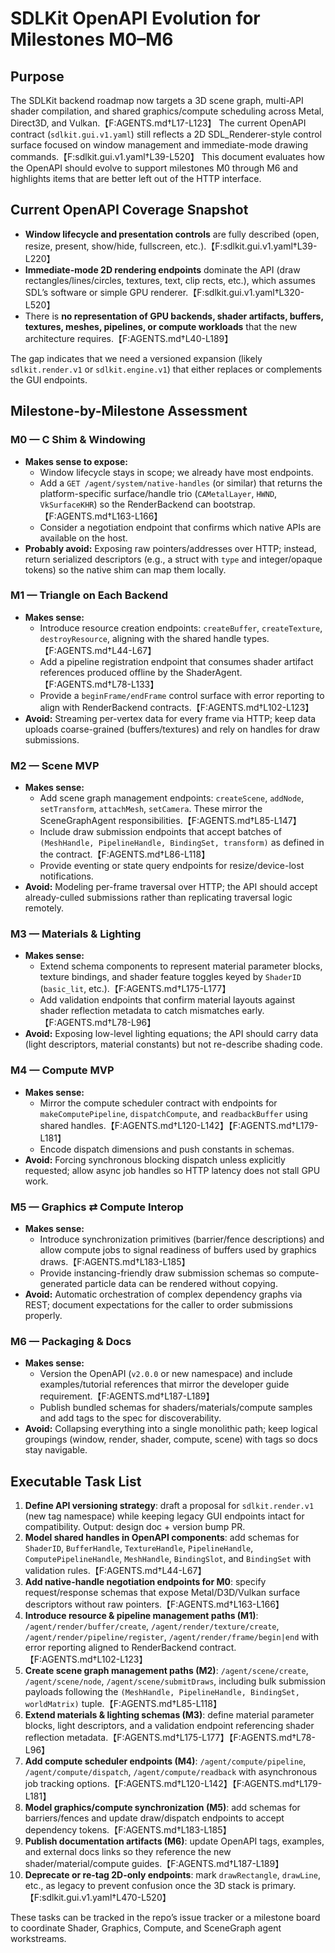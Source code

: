 # SDLKit OpenAPI Evolution for Milestones M0–M6

## Purpose
The SDLKit backend roadmap now targets a 3D scene graph, multi-API shader compilation, and shared graphics/compute scheduling across Metal, Direct3D, and Vulkan.【F:AGENTS.md†L17-L123】 The current OpenAPI contract (`sdlkit.gui.v1.yaml`) still reflects a 2D SDL_Renderer-style control surface focused on window management and immediate-mode drawing commands.【F:sdlkit.gui.v1.yaml†L39-L520】 This document evaluates how the OpenAPI should evolve to support milestones M0 through M6 and highlights items that are better left out of the HTTP interface.

## Current OpenAPI Coverage Snapshot
* **Window lifecycle and presentation controls** are fully described (open, resize, present, show/hide, fullscreen, etc.).【F:sdlkit.gui.v1.yaml†L39-L220】
* **Immediate-mode 2D rendering endpoints** dominate the API (draw rectangles/lines/circles, textures, text, clip rects, etc.), which assumes SDL’s software or simple GPU renderer.【F:sdlkit.gui.v1.yaml†L320-L520】
* There is **no representation of GPU backends, shader artifacts, buffers, textures, meshes, pipelines, or compute workloads** that the new architecture requires.【F:AGENTS.md†L40-L189】

The gap indicates that we need a versioned expansion (likely `sdlkit.render.v1` or `sdlkit.engine.v1`) that either replaces or complements the GUI endpoints.

## Milestone-by-Milestone Assessment
### M0 — C Shim & Windowing
* **Makes sense to expose:**
  * Window lifecycle stays in scope; we already have most endpoints.
  * Add a `GET /agent/system/native-handles` (or similar) that returns the platform-specific surface/handle trio (`CAMetalLayer`, `HWND`, `VkSurfaceKHR`) so the RenderBackend can bootstrap.【F:AGENTS.md†L163-L166】
  * Consider a negotiation endpoint that confirms which native APIs are available on the host.
* **Probably avoid:** Exposing raw pointers/addresses over HTTP; instead, return serialized descriptors (e.g., a struct with `type` and integer/opaque tokens) so the native shim can map them locally.

### M1 — Triangle on Each Backend
* **Makes sense:**
  * Introduce resource creation endpoints: `createBuffer`, `createTexture`, `destroyResource`, aligning with the shared handle types.【F:AGENTS.md†L44-L67】
  * Add a pipeline registration endpoint that consumes shader artifact references produced offline by the ShaderAgent.【F:AGENTS.md†L78-L133】
  * Provide a `beginFrame/endFrame` control surface with error reporting to align with RenderBackend contracts.【F:AGENTS.md†L102-L123】
* **Avoid:** Streaming per-vertex data for every frame via HTTP; keep data uploads coarse-grained (buffers/textures) and rely on handles for draw submissions.

### M2 — Scene MVP
* **Makes sense:**
  * Add scene graph management endpoints: `createScene`, `addNode`, `setTransform`, `attachMesh`, `setCamera`. These mirror the SceneGraphAgent responsibilities.【F:AGENTS.md†L85-L147】
  * Include draw submission endpoints that accept batches of `(MeshHandle, PipelineHandle, BindingSet, transform)` as defined in the contract.【F:AGENTS.md†L86-L118】
  * Provide eventing or state query endpoints for resize/device-lost notifications.
* **Avoid:** Modeling per-frame traversal over HTTP; the API should accept already-culled submissions rather than replicating traversal logic remotely.

### M3 — Materials & Lighting
* **Makes sense:**
  * Extend schema components to represent material parameter blocks, texture bindings, and shader feature toggles keyed by `ShaderID` (`basic_lit`, etc.).【F:AGENTS.md†L175-L177】
  * Add validation endpoints that confirm material layouts against shader reflection metadata to catch mismatches early.【F:AGENTS.md†L78-L96】
* **Avoid:** Exposing low-level lighting equations; the API should carry data (light descriptors, material constants) but not re-describe shading code.

### M4 — Compute MVP
* **Makes sense:**
  * Mirror the compute scheduler contract with endpoints for `makeComputePipeline`, `dispatchCompute`, and `readbackBuffer` using shared handles.【F:AGENTS.md†L120-L142】【F:AGENTS.md†L179-L181】
  * Encode dispatch dimensions and push constants in schemas.
* **Avoid:** Forcing synchronous blocking dispatch unless explicitly requested; allow async job handles so HTTP latency does not stall GPU work.

### M5 — Graphics ⇄ Compute Interop
* **Makes sense:**
  * Introduce synchronization primitives (barrier/fence descriptions) and allow compute jobs to signal readiness of buffers used by graphics draws.【F:AGENTS.md†L183-L185】
  * Provide instancing-friendly draw submission schemas so compute-generated particle data can be rendered without copying.
* **Avoid:** Automatic orchestration of complex dependency graphs via REST; document expectations for the caller to order submissions properly.

### M6 — Packaging & Docs
* **Makes sense:**
  * Version the OpenAPI (`v2.0.0` or new namespace) and include examples/tutorial references that mirror the developer guide requirement.【F:AGENTS.md†L187-L189】
  * Publish bundled schemas for shaders/materials/compute samples and add tags to the spec for discoverability.
* **Avoid:** Collapsing everything into a single monolithic path; keep logical groupings (window, render, shader, compute, scene) with tags so docs stay navigable.

## Executable Task List
1. **Define API versioning strategy**: draft a proposal for `sdlkit.render.v1` (new tag namespace) while keeping legacy GUI endpoints intact for compatibility. Output: design doc + version bump PR.
2. **Model shared handles in OpenAPI components**: add schemas for `ShaderID`, `BufferHandle`, `TextureHandle`, `PipelineHandle`, `ComputePipelineHandle`, `MeshHandle`, `BindingSlot`, and `BindingSet` with validation rules.【F:AGENTS.md†L44-L67】
3. **Add native-handle negotiation endpoints for M0**: specify request/response schemas that expose Metal/D3D/Vulkan surface descriptors without raw pointers.【F:AGENTS.md†L163-L166】
4. **Introduce resource & pipeline management paths (M1)**: `/agent/render/buffer/create`, `/agent/render/texture/create`, `/agent/render/pipeline/register`, `/agent/render/frame/begin|end` with error reporting aligned to RenderBackend contract.【F:AGENTS.md†L102-L123】
5. **Create scene graph management paths (M2)**: `/agent/scene/create`, `/agent/scene/node`, `/agent/scene/submitDraws`, including bulk submission payloads following the `(MeshHandle, PipelineHandle, BindingSet, worldMatrix)` tuple.【F:AGENTS.md†L85-L118】
6. **Extend materials & lighting schemas (M3)**: define material parameter blocks, light descriptors, and a validation endpoint referencing shader reflection metadata.【F:AGENTS.md†L175-L177】【F:AGENTS.md†L78-L96】
7. **Add compute scheduler endpoints (M4)**: `/agent/compute/pipeline`, `/agent/compute/dispatch`, `/agent/compute/readback` with asynchronous job tracking options.【F:AGENTS.md†L120-L142】【F:AGENTS.md†L179-L181】
8. **Model graphics/compute synchronization (M5)**: add schemas for barriers/fences and update draw/dispatch endpoints to accept dependency tokens.【F:AGENTS.md†L183-L185】
9. **Publish documentation artifacts (M6)**: update OpenAPI tags, examples, and external docs links so they reference the new shader/material/compute guides.【F:AGENTS.md†L187-L189】
10. **Deprecate or re-tag 2D-only endpoints**: mark `drawRectangle`, `drawLine`, etc., as legacy to prevent confusion once the 3D stack is primary.【F:sdlkit.gui.v1.yaml†L470-L520】

These tasks can be tracked in the repo’s issue tracker or a milestone board to coordinate Shader, Graphics, Compute, and SceneGraph agent workstreams.
